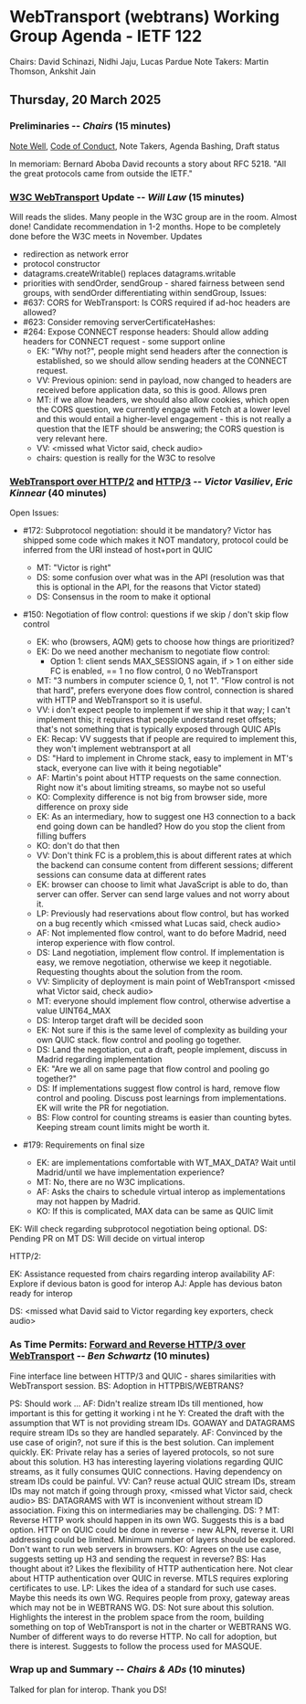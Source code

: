 # WebTransport (webtrans) Working Group Agenda - IETF 122

Chairs: David Schinazi, Nidhi Jaju, Lucas Pardue
Note Takers: Martin Thomson, Ankshit Jain

## Thursday, 20 March 2025

### **Preliminaries** -- _Chairs_ (15 minutes)

   [Note Well](https://www.ietf.org/about/note-well/), [Code of Conduct](https://www.rfc-editor.org/rfc/rfc7154.html), Note Takers, Agenda Bashing, Draft status

In memoriam: Bernard Aboba
David recounts a story about RFC 5218.  "All the great protocols came from outside the IETF."

### **[W3C WebTransport](https://w3c.github.io/webtransport/) Update** -- _Will Law_ (15 minutes)

Will reads the slides.
Many people in the W3C group are in the room.
Almost done!
Candidate recommendation in 1-2 months. Hope to be completely done before the W3C meets in November.
Updates 
- redirection as network error
- protocol constructor 
- datagrams.createWritable() replaces datagrams.writable
- priorities with sendOrder, sendGroup - shared fairness between send groups, with sendOrder differentiating within sendGroup,
Issues: 
- #637: CORS for WebTransport: Is CORS required if ad-hoc headers are allowed? 
- #623: Consider removing serverCertificateHashes: 
- #264: Expose CONNECT response headers: Should allow adding headers for CONNECT request - some support online
    - EK: "Why not?", people might send headers after the connection is established, so we should allow sending headers at the CONNECT request.
    - VV: Previous opinion: send in payload, now changed to headers are received before application data, so this is good. Allows pren
    - MT: if we allow headers, we should also allow cookies, which open the CORS question, we currently engage with Fetch at a lower level and this would entail a higher-level engagement - this is not really a question that the IETF should be answering; the CORS question is very relevant here.
    - VV: \<missed what Victor said, check audio\>
    - chairs: question is really for the W3C to resolve

### **[WebTransport over HTTP/2](https://datatracker.ietf.org/doc/html/draft-ietf-webtrans-http2) and [HTTP/3](https://datatracker.ietf.org/doc/html/draft-ietf-webtrans-http3)** -- _Victor Vasiliev_, _Eric Kinnear_ (40 minutes)

Open Issues: 
- #172: Subprotocol negotiation: should it be mandatory? Victor has shipped some code which makes it NOT mandatory, protocol could be inferred from the URI instead of host+port in QUIC
    - MT: "Victor is right"
    - DS: some confusion over what was in the API (resolution was that this is optional in the API, for the reasons that Victor stated)
    - DS: Consensus in the room to make it optional

- #150: Negotiation of flow control: questions if we skip / don't skip flow control
     - EK: who (browsers, AQM) gets to choose how things are prioritized? 
     - EK: Do we need another mechanism to negotiate flow control: 
         - Option 1: client sends MAX_SESSIONS again, if > 1 on either side FC is enabled, == 1 no flow control, 0 no WebTransport
    - MT: "3 numbers in computer science 0, 1, not 1". "Flow control is not that hard", prefers everyone does flow control, connection is shared with HTTP and WebTransport so it is useful. 
    - VV: i don't expect people to implement if we ship it that way; I can't implement this; it requires that people understand reset offsets; that's not something that is typically exposed through QUIC APIs
    - EK: Recap: VV suggests that if people are required to implement this, they won't implement webtransport at all
    - DS: "Hard to implement in Chrome stack, easy to implement in MT's stack, everyone can live with it being negotiable"
    - AF: Martin's point about HTTP requests on the same connection.  Right now it's about limiting streams, so maybe not so useful
    - KO: Complexity difference is not big from browser side, more difference on proxy side
    - EK: As an intermediary, how to suggest one H3 connection to a back end going down can be handled?  How do you stop the client from filling buffers 
    - KO: don't do that then
    - VV: Don't think FC is a problem,this is about different rates at which the backend can consume content from different sessions; different sessions can consume data at different rates
    - EK: browser can choose to limit what JavaScript is able to do, than server can offer. Server can send large values and not worry about it. 
    - LP: Previously had reservations about flow control, but has worked on a bug recently which \<missed what Lucas said, check audio\>
    - AF: Not implemented flow control, want to do before Madrid, need interop experience with flow control.
    - DS: Land negotiation, implement flow control. If implementation is easy, we remove negotiation, otherwise we keep it negotiable. Requesting thoughts about the solution from the room. 
    - VV: Simplicity of deployment is main point of WebTransport \<missed what Victor said, check audio\> 
    - MT: everyone should implement flow control, otherwise advertise a value UINT64_MAX
    - DS: Interop target draft will be decided soon
    - EK: Not sure if this is the same level of complexity as building your own QUIC stack. flow control and pooling go together. 
    - DS: Land the negotiation, cut a draft, people implement, discuss in Madrid regarding implementation
    - EK: "Are we all on same page that flow control and pooling go together?"
    - DS: If implementations suggest flow control is hard, remove flow control and pooling. Discuss post learnings from implementations. EK will write the PR for negotiation. 
    - BS: Flow control for counting streams is easier than counting bytes. Keeping stream count limits might be worth it. 

- #179: Requirements on final size
    - EK: are implementations comfortable with WT_MAX_DATA? Wait until Madrid/until we have implementation experience? 
    - MT: No, there are no W3C implications. 
    - AF: Asks the chairs to schedule virtual interop as implementations may not happen by Madrid. 
    - KO: If this is complicated, MAX data can be same as QUIC limit

EK: Will check regarding subprotocol negotiation being optional.
DS: Pending PR on MT
DS: Will decide on virtual interop

HTTP/2:

EK: Assistance requested from chairs regarding interop availability
AF: Explore if devious baton is good for interop
AJ: Apple has devious baton ready for interop

DS: \<missed what David said to Victor regarding key exporters, check audio\>


### As Time Permits: **[Forward and Reverse HTTP/3 over WebTransport](https://datatracker.ietf.org/doc/html/draft-various-httpbis-h3-webtrans/)** -- _Ben Schwartz_ (10 minutes)

Fine interface line between HTTP/3 and QUIC - shares similarities with WebTransport session. 
BS: Adoption in HTTPBIS/WEBTRANS?

PS: Should work ...
AF: Didn't realize stream IDs till mentioned, how important is this for getting it working i nt he 
Y: Created the draft with the assumption that WT is not providing stream IDs. GOAWAY and DATAGRAMS require stream IDs so they are handled separately. 
AF: Convinced by the use case of origin?, not sure if this is the best solution. Can implement quickly. 
EK: Private relay has a series of layered protocols, so not sure about this solution. H3 has interesting layering violations regarding QUIC streams, as it fully consumes QUIC connections. Having dependency on stream IDs could be painful. 
VV: Can? reuse actual QUIC stream IDs, stream IDs may not match if going through proxy, \<missed what Victor said, check audio\>
BS: DATAGRAMS with WT is inconvenient without stream ID association. Fixing this on intermediaries may be challenging.
DS: ?
MT: Reverse HTTP work should happen in its own WG. Suggests this is a bad option. HTTP on QUIC could be done in reverse - new ALPN, reverse it. URI addressing could be limited. Minimum number of layers should be explored. Don't want to run web servers in browsers. 
KO: Agrees on the use case, suggests setting up H3 and sending the request in reverse? 
BS: Has thought about it? Likes the flexibility of HTTP authentication here. Not clear about HTTP authentication over QUIC in reverse. MTLS requires exploring certificates to use. 
LP: Likes the idea of a standard for such use cases. Maybe this needs its own WG. Requires people from proxy, gateway areas which may not be in WEBTRANS WG.
DS: Not sure about this solution. Highlights the interest in the problem space from the room, building something on top of WebTransport is not in the charter or WEBTRANS WG. Number of different ways to do reverse HTTP. No call for adoption, but there is interest. Suggests to follow the process used for MASQUE. 

### **Wrap up and Summary** -- _Chairs & ADs_ (10 minutes)

Talked for plan for interop.
Thank you DS!

